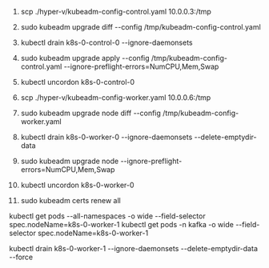 1. scp ./hyper-v/kubeadm-config-control.yaml 10.0.0.3:/tmp
2. sudo kubeadm upgrade diff --config /tmp/kubeadm-config-control.yaml
3. kubectl drain k8s-0-control-0 --ignore-daemonsets
4. sudo kubeadm upgrade apply --config /tmp/kubeadm-config-control.yaml --ignore-preflight-errors=NumCPU,Mem,Swap
5. kubectl uncordon k8s-0-control-0

1. scp ./hyper-v/kubeadm-config-worker.yaml 10.0.0.6:/tmp
2. sudo kubeadm upgrade node diff --config /tmp/kubeadm-config-worker.yaml
3. kubectl drain k8s-0-worker-0 --ignore-daemonsets --delete-emptydir-data
4. sudo kubeadm upgrade node --ignore-preflight-errors=NumCPU,Mem,Swap
5. kubectl uncordon k8s-0-worker-0

1. sudo kubeadm certs renew all

kubectl get pods --all-namespaces -o wide --field-selector spec.nodeName=k8s-0-worker-1
kubectl get pods -n kafka -o wide --field-selector spec.nodeName=k8s-0-worker-1

kubectl drain k8s-0-worker-1 --ignore-daemonsets --delete-emptydir-data --force